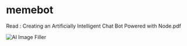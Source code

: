 # memebot

Read : Creating an Artificially Intelligent Chat Bot Powered with Node.pdf

![AI Image Filler](http://i.imgur.com/8r484Rf.png)
